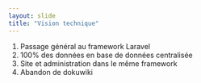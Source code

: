 ```yaml
---
layout: slide
title: "Vision technique"
---
```

1. Passage général au framework Laravel
2. 100% des données en base de données centralisée
3. Site et administration dans le même framework
4. Abandon de dokuwiki
